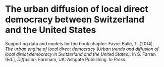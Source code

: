 # The urban diffusion of local direct democracy between Switzerland and the United States

Supporting data and models for the book chapter:
Favre-Bulle, T. (2014). *The urban engine of local direct democracy (Urban trends and diffusion of local direct democracy in Switzerland and the United States)*. In S. Farran (Ed.), *Diffusion*. Farnham, UK: Ashgate Publishing. *In Press*.